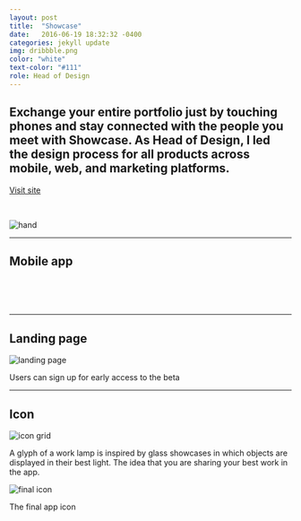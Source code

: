 ```yaml
---
layout: post
title:  "Showcase"
date:   2016-06-19 18:32:32 -0400
categories: jekyll update
img: dribbble.png
color: "white"
text-color: "#111"
role: Head of Design
---
```

## Exchange your entire portfolio just by touching phones and stay connected with the people you meet with Showcase. As Head of Design, I led the design process for all products across mobile, web, and marketing platforms.

<a class="btn" href="http://tryshowcase.com">Visit site</a>

<br/>

![hand](/img/showcase-hand.png)

<hr>

## Mobile app
<br/>

<div class="row">
  <div class="col-sm-6">
    <div class="col-with-margin">
      <img src="/img/showcase-p1.png" alt="">
    </div>
  </div>
  <div class="col-sm-6">
    <div class="col-with-margin">
      <img src="/img/showcase-p2.png" alt="">
    </div>
  </div>
  <div class="col-sm-6">
    <div class="col-with-margin">
      <img src="/img/showcase-p3.png" alt="">
    </div>
  </div>
  <div class="col-sm-6">
    <div class="col-with-margin">
      <img src="/img/showcase-p4.png" alt="">
    </div>
  </div>
</div>

<br/>
<br/>

<hr>

## Landing page

![landing page](/img/shows.png)

<div class="caption">Users can sign up for early access to the beta</div>

<hr>

## Icon

![icon grid](/img/showcase-grid.png)

<div class="caption">A glyph of a work lamp is inspired by glass showcases in which objects are displayed in their best light. The idea that you are sharing your best work in the app.</div>

![final icon](/img/showcase-icon.png)

<div class="caption">The final app icon</div>
